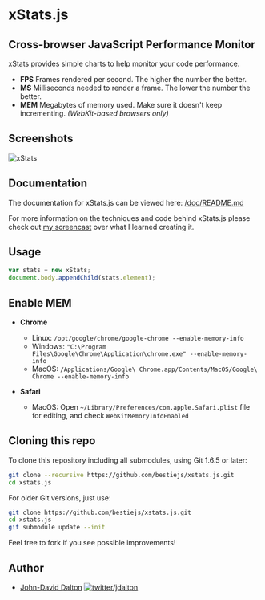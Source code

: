 # xStats.js
## Cross-browser JavaScript Performance Monitor

xStats provides simple charts to help monitor your code performance.

* **FPS** Frames rendered per second. The higher the number the better.
* **MS** Milliseconds needed to render a frame. The lower the number the better.
* **MEM** Megabytes of memory used. Make sure it doesn't keep incrementing. *(WebKit-based browsers only)*

## Screenshots

![xStats](https://github.com/bestiejs/xstats.js/raw/master/xstats.png)

## Documentation

The documentation for xStats.js can be viewed here: [/doc/README.md](https://github.com/bestiejs/xstats.js/blob/master/doc/README.md#readme)

For more information on the techniques and code behind xStats.js please check out [my screencast](http://allyoucanleet.com/2011/02/28/learned-from-creating-xstats-js) over what I learned creating it.

## Usage

~~~ js
var stats = new xStats;
document.body.appendChild(stats.element);
~~~

## Enable MEM

* **Chrome**
  * Linux: `/opt/google/chrome/google-chrome --enable-memory-info`
  * Windows: `"C:\Program Files\Google\Chrome\Application\chrome.exe" --enable-memory-info`
  * MacOS: `/Applications/Google\ Chrome.app/Contents/MacOS/Google\ Chrome --enable-memory-info`

* **Safari**
  * MacOS: Open `~/Library/Preferences/com.apple.Safari.plist` file for editing, and
    check `WebKitMemoryInfoEnabled`

## Cloning this repo

To clone this repository including all submodules, using Git 1.6.5 or later:

~~~ bash
git clone --recursive https://github.com/bestiejs/xstats.js.git
cd xstats.js
~~~

For older Git versions, just use:

~~~ bash
git clone https://github.com/bestiejs/xstats.js.git
cd xstats.js
git submodule update --init
~~~

Feel free to fork if you see possible improvements!

## Author

* [John-David Dalton](http://allyoucanleet.com/)
  [![twitter/jdalton](http://gravatar.com/avatar/299a3d891ff1920b69c364d061007043?s=70)](https://twitter.com/jdalton "Follow @jdalton on Twitter")